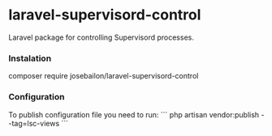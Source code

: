 # laravel-supervisord-control

Laravel package for controlling Supervisord processes.

### Instalation
composer require josebailon/laravel-supervisord-control

### Configuration

To publish configuration file you need to run:
´´´
php artisan vendor:publish --tag=lsc-views
´´´